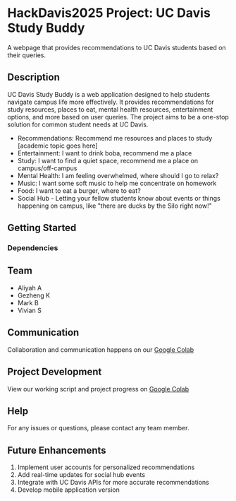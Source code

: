 # HackDavis2025 Project: UC Davis Study Buddy
A webpage that provides recommendations to UC Davis students based on their queries.

## Description
UC Davis Study Buddy is a web application designed to help students navigate campus life more effectively. It provides recommendations for study resources, places to eat, mental health resources, entertainment options, and more based on user queries. The project aims to be a one-stop solution for common student needs at UC Davis.
   - Recommendations: Recommend me resources and places to study [academic topic goes here]
   - Entertainment: I want to drink boba, recommend me a place
   - Study: I want to find a quiet space, recommend me a place on campus/off-campus
   - Mental Health: I am feeling overwhelmed, where should I go to relax? 
   - Music: I want some soft music to help me concentrate on homework
   - Food: I want to eat a burger, where to eat?
   - Social Hub - Letting your fellow students know about events or things happening on campus, like "there are ducks by the Silo right now!"

## Getting Started

### Dependencies

## Team
   - Aliyah A
   - Gezheng K
   - Mark B
   - Vivian S

## Communication
Collaboration and communication happens on our [Google Colab](https://colab.research.google.com/drive/1xd8s3wGSvPnfv4rlWHUSXP08Vzx9xdP4?usp=sharing)

## Project Development
View our working script and project progress on [Google Colab](https://colab.research.google.com/drive/1E2UqUssxm1ouwbwJL_IxvNAXbC3HhQoD?usp=sharing)

## Help
For any issues or questions, please contact any team member.

## Future Enhancements
1. Implement user accounts for personalized recommendations
2. Add real-time updates for social hub events
3. Integrate with UC Davis APIs for more accurate recommendations
4. Develop mobile application version
